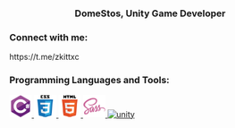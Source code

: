 <h3 align="center">DomeStos, Unity Game Developer</h3>

<h3 align="left">Connect with me:</h3>
<style>
        .icon {
            width: 50px;
            height: 50px;
            background-image: url('https://image.similarpng.com/very-thumbnail/2021/10/Telegram-icon-on-transparent-background-PNG.png'); 
            background-size: cover;
            cursor: pointer;
        }
 </style>       
<div class="TGicon"';">https://t.me/zkittxc</div>
<!--<a href="https://discord.gg/7GSb5W6H">Discord</a> 
<br><a href="https://t.me/zkittxc">Telegram</a> -->
<p align="left">
</p>

<h3 align="left">Programming Languages and Tools:</h3>
<p align="left"> <a href="https://www.w3schools.com/cs/" target="_blank" rel="noreferrer"> <img src="https://raw.githubusercontent.com/devicons/devicon/master/icons/csharp/csharp-original.svg" alt="csharp" width="40" height="40"/> </a> <a href="https://www.w3schools.com/css/" target="_blank" rel="noreferrer"> <img src="https://raw.githubusercontent.com/devicons/devicon/master/icons/css3/css3-original-wordmark.svg" alt="css3" width="40" height="40"/> </a> <a href="https://www.w3.org/html/" target="_blank" rel="noreferrer"> <img src="https://raw.githubusercontent.com/devicons/devicon/master/icons/html5/html5-original-wordmark.svg" alt="html5" width="40" height="40"/> </a> <a href="https://sass-lang.com" target="_blank" rel="noreferrer"> <img src="https://raw.githubusercontent.com/devicons/devicon/master/icons/sass/sass-original.svg" alt="sass" width="40" height="40"/> </a> <a href="https://unity.com/" target="_blank" rel="noreferrer"> <img src="https://www.vectorlogo.zone/logos/unity3d/unity3d-icon.svg" alt="unity" width="40" height="40"/> </a> </p>
